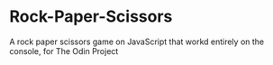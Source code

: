 # Rock-Paper-Scissors
A rock paper scissors game on JavaScript that workd entirely on the console, for The Odin Project

